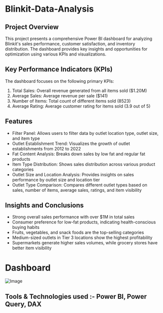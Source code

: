 # Blinkit-Data-Analysis

## Project Overview
This project presents a comprehensive Power BI dashboard for analyzing Blinkit's sales performance, customer satisfaction, and inventory distribution. The dashboard provides key insights and opportunities for optimization using various KPIs and visualizations.

## Key Performance Indicators (KPIs)
The dashboard focuses on the following primary KPIs:

1) Total Sales: Overall revenue generated from all items sold ($1.20M)
2) Average Sales: Average revenue per sale ($141)
3) Number of Items: Total count of different items sold (8523)
4) Average Rating: Average customer rating for items sold (3.9 out of 5)

## Features
* Filter Panel: Allows users to filter data by outlet location type, outlet size, and item type
* Outlet Establishment Trend: Visualizes the growth of outlet establishments from 2012 to 2022
* Fat Content Analysis: Breaks down sales by low fat and regular fat products
* Item Type Distribution: Shows sales distribution across various product categories
* Outlet Size and Location Analysis: Provides insights on sales performance by outlet size and location tier
* Outlet Type Comparison: Compares different outlet types based on sales, number of items, average sales, ratings, and item visibility

## Insights and Conclusions
* Strong overall sales performance with over $1M in total sales
* Consumer preference for low-fat products, indicating health-conscious buying habits
* Fruits, vegetables, and snack foods are the top-selling categories
* Medium-sized outlets in Tier 3 locations show the highest profitability
* Supermarkets generate higher sales volumes, while grocery stores have better item visibility

# Dashboard
![Image](https://github.com/user-attachments/assets/bd31fe3f-c095-4cc5-9809-520a37758a1f)

## Tools & Technologies used :- Power BI, Power Query, DAX
